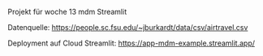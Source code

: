 Projekt für woche 13 mdm Streamlit

Datenquelle: https://people.sc.fsu.edu/~jburkardt/data/csv/airtravel.csv

Deployment auf Cloud Streamlit: https://app-mdm-example.streamlit.app/

